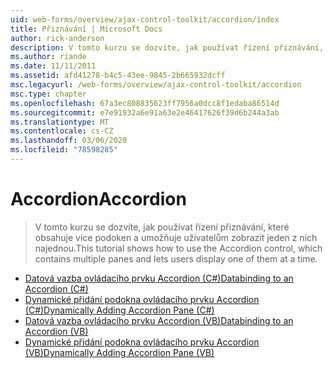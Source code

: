 ```yaml
---
uid: web-forms/overview/ajax-control-toolkit/accordion/index
title: Přiznávání | Microsoft Docs
author: rick-anderson
description: V tomto kurzu se dozvíte, jak používat řízení přiznávání, které obsahuje více podoken a umožňuje uživatelům zobrazit jeden z nich najednou.
ms.author: riande
ms.date: 11/11/2011
ms.assetid: afd41278-b4c5-43ee-9845-2b665932dcff
msc.legacyurl: /web-forms/overview/ajax-control-toolkit/accordion
msc.type: chapter
ms.openlocfilehash: 67a3ec808835623ff7956a0dcc8f1edaba86514d
ms.sourcegitcommit: e7e91932a6e91a63e2e46417626f39d6b244a3ab
ms.translationtype: MT
ms.contentlocale: cs-CZ
ms.lasthandoff: 03/06/2020
ms.locfileid: "78598285"
---
```

# <a name="accordion"></a><span data-ttu-id="9f88b-103">Accordion</span><span class="sxs-lookup"><span data-stu-id="9f88b-103">Accordion</span></span>

> <span data-ttu-id="9f88b-104">V tomto kurzu se dozvíte, jak používat řízení přiznávání, které obsahuje více podoken a umožňuje uživatelům zobrazit jeden z nich najednou.</span><span class="sxs-lookup"><span data-stu-id="9f88b-104">This tutorial shows how to use the Accordion control, which contains multiple panes and lets users display one of them at a time.</span></span>

- [<span data-ttu-id="9f88b-105">Datová vazba ovládacího prvku Accordion (C#)</span><span class="sxs-lookup"><span data-stu-id="9f88b-105">Databinding to an Accordion (C#)</span></span>](databinding-to-an-accordion-cs.md)
- [<span data-ttu-id="9f88b-106">Dynamické přidání podokna ovládacího prvku Accordion (C#)</span><span class="sxs-lookup"><span data-stu-id="9f88b-106">Dynamically Adding Accordion Pane (C#)</span></span>](dynamically-adding-an-accordion-pane-cs.md)
- [<span data-ttu-id="9f88b-107">Datová vazba ovládacího prvku Accordion (VB)</span><span class="sxs-lookup"><span data-stu-id="9f88b-107">Databinding to an Accordion (VB)</span></span>](databinding-to-an-accordion-vb.md)
- [<span data-ttu-id="9f88b-108">Dynamické přidání podokna ovládacího prvku Accordion (VB)</span><span class="sxs-lookup"><span data-stu-id="9f88b-108">Dynamically Adding Accordion Pane (VB)</span></span>](dynamically-adding-an-accordion-pane-vb.md)
